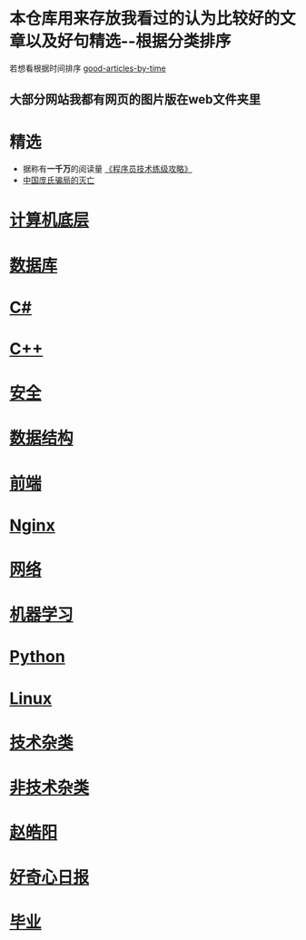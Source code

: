 # 本仓库用来存放我看过的认为比较好的文章以及好句精选--根据分类排序
若想看根据时间排序 [good-articles-by-time](https://github.com/zhang0peter/good-articles-by-time)
## 大部分网站我都有网页的图片版在web文件夹里

# 精选
*   据称有**一千万**的阅读量 [《程序员技术练级攻略》](https://coolshell.cn/articles/4990.html)
*   [中国庞氏骗局的灭亡](http://www.kanshangjie.com/article/152047-1.html)


# [计算机底层](计算机底层.md) 
# [数据库](数据库.md)
# [C#](C#.md)
# [C++](C++)
# [安全](安全.md)
# [数据结构](数据结构.md)
# [前端](前端.md)
# [Nginx](Nginx.md)
# [网络](网络.md)
# [机器学习](机器学习.md)
# [Python](Python.md)
# [Linux](Linux.md)
# [技术杂类](技术杂类.md)
# [非技术杂类](非技术杂类.md)
# [赵皓阳](赵皓阳.md)
# [好奇心日报](好奇心日报.md)
# [毕业](毕业.md)